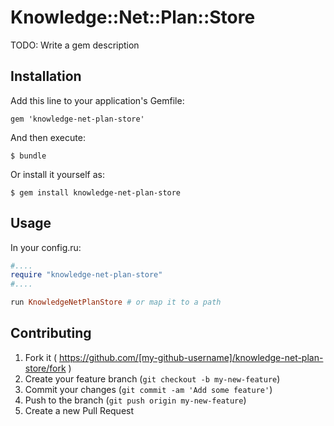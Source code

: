# Knowledge::Net::Plan::Store

TODO: Write a gem description

## Installation

Add this line to your application's Gemfile:

    gem 'knowledge-net-plan-store'

And then execute:

    $ bundle

Or install it yourself as:

    $ gem install knowledge-net-plan-store

## Usage

In your config.ru:

```ruby
#....
require "knowledge-net-plan-store"
#....

run KnowledgeNetPlanStore # or map it to a path
```

## Contributing

1. Fork it ( https://github.com/[my-github-username]/knowledge-net-plan-store/fork )
2. Create your feature branch (`git checkout -b my-new-feature`)
3. Commit your changes (`git commit -am 'Add some feature'`)
4. Push to the branch (`git push origin my-new-feature`)
5. Create a new Pull Request
